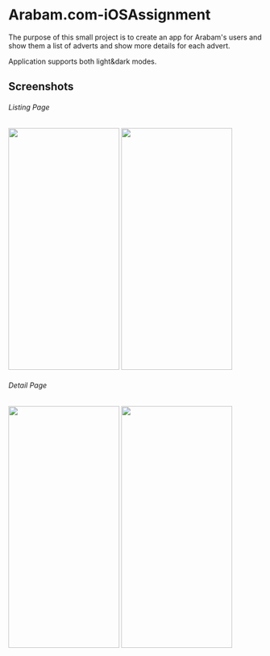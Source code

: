 # Arabam.com-iOSAssignment

The purpose of this small project is to create an app for Arabam's users and show them a list of adverts and show more details for each advert.

Application supports both light&dark modes.

## Screenshots

######  Listing Page
<img src="https://i.imgyukle.com/2021/02/07/Lo1Yms.png"  width="220" height="480" />

<img src="https://i.imgyukle.com/2021/02/07/Lo1a6Q.png"  width="220" height="480" />

######  Detail Page
<img src="https://i.imgyukle.com/2021/02/07/LoKiX1.png"  width="220" height="480" />

<img src="https://i.imgyukle.com/2021/02/07/LoKseI.png"  width="220" height="480" />
